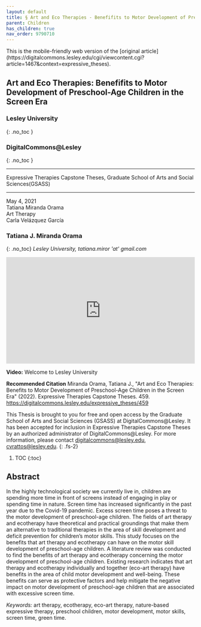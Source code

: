```yaml
---
layout: default
title: § Art and Eco Therapies - Benefifits to Motor Development of Preschool-Age Children in the Screen Era  
parent: Children 
has_children: true
nav_order: 9790710
---
```

<style>
.dont-break-out {
  /* These are technically the same, but use both */
  overflow-wrap: break-word;
  word-wrap: break-word;

  -ms-word-break: break-all;
  /* This is the dangerous one in WebKit, as it breaks things wherever */
  word-break: break-all;
  /* Instead use this non-standard one: */
  word-break: break-word;
}

.youtube-container {
    position: relative;
    width: 100%;
    height: 0;
    padding-bottom: 56.25%;
}
.youtube-video {
    position: absolute;
    top: 0;
    left: 0;
    width: 100%;
    height: 100%;
}

</style>

<div class="dont-break-out" markdown="1">
This is the mobile-friendly web version of the [original article](https://digitalcommons.lesley.edu/cgi/viewcontent.cgi?article=1467&context=expressive_theses).

## Art and Eco Therapies: Benefifits to Motor Development of Preschool-Age Children in the Screen Era

### Lesley University 
{: .no_toc }
### DigitalCommons@Lesley 
{: .no_toc }

***

Expressive Therapies Capstone Theses, Graduate School of Arts and Social Sciences(GSASS)

***

May 4, 2021  
Tatiana Miranda Orama   
Art Therapy  
Carla Velázquez García  

### Tatiana J. Miranda Orama
{: .no_toc}
_Lesley University, tatiana.miror 'at' gmail.com_

<div class="youtube-container">
<iframe width="100%" src="https://www.youtube.com/embed/mbHwrrPVjxY" title="YouTube video player" frameborder="0" allow="accelerometer; autoplay; clipboard-write; encrypted-media; gyroscope; picture-in-picture" allowfullscreen class="youtube-video"></iframe>
</div>

**Video:** Welcome to Lesley University 


**Recommended Citation**
Miranda Orama, Tatiana J., "Art and Eco Therapies: Benefits to Motor Development of Preschool-Age Children in the Screen Era" (2022). Expressive Therapies Capstone Theses. 459. https://digitalcommons.lesley.edu/expressive_theses/459

This Thesis is brought to you for free and open access by the Graduate School of Arts and Social Sciences (GSASS) at DigitalCommons@Lesley. It has been accepted for inclusion in Expressive Therapies Capstone Theses by an authorized administrator of DigitalCommons@Lesley. For more information, please contact digitalcommons@lesley.edu, cvrattos@lesley.edu.
{: .fs-2}

1. TOC
{:toc}

## Abstract
In the highly technological society we currently live in, children are spending more time in front of screens instead of engaging in play or spending time in nature. Screen time has increased significantly in the past year due to the Covid-19 pandemic. Excess screen time poses a threat to the motor development of preschool-age children. The fields of art therapy and ecotherapy have theoretical and practical groundings that make them an alternative to traditional therapies in the area of skill development and deficit prevention for children’s motor skills. This study focuses on the benefits that art therapy and ecotherapy can have on the motor skill development of preschool-age children. A literature review was conducted to find the benefits of art therapy and ecotherapy concerning the motor development of preschool-age children. Existing research indicates that art therapy and ecotherapy individually and together (eco-art therapy) have benefits in the area of child motor development and well-being. These benefits can serve as protective factors and help mitigate the negative impact on motor development of preschool-age children that are associated with excessive screen time.

*Keywords:* art therapy, ecotherapy, eco-art therapy, nature-based expressive therapy, preschool children, motor development, motor skills, screen time, green time.

</div>
